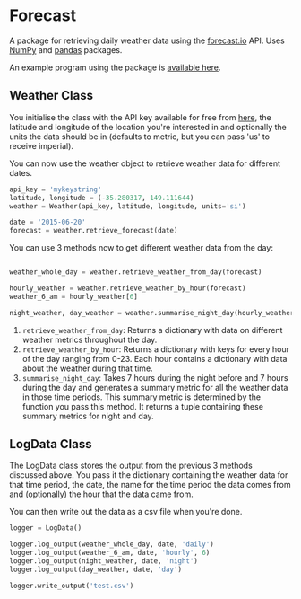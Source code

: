 # Forecast
A package for retrieving daily weather data using the [forecast.io](http://forecast.io/) API. Uses [NumPy](http://www.numpy.org/) and [pandas](http://pandas.pydata.org/) packages.

An example program using the package is [available here](example.py).

## Weather Class

You initialise the class with the API key available for free from [here](https://developer.forecast.io/), the latitude and longitude of the location you're interested in and optionally the units the data should be in (defaults to metric, but you can pass 'us' to receive imperial).

You can now use the weather object to retrieve weather data for different dates.

```python
api_key = 'mykeystring'
latitude, longitude = (-35.280317, 149.111644)
weather = Weather(api_key, latitude, longitude, units='si')

date = '2015-06-20'
forecast = weather.retrieve_forecast(date)
```

You can use 3 methods now to get different weather data from the day:

```python

weather_whole_day = weather.retrieve_weather_from_day(forecast)

hourly_weather = weather.retrieve_weather_by_hour(forecast)
weather_6_am = hourly_weather[6]

night_weather, day_weather = weather.summarise_night_day(hourly_weather, np.mean)
```

1. `retrieve_weather_from_day`: Returns a dictionary with data on different weather metrics throughout the day.
2. `retrieve_weather_by_hour`: Returns a dictionary with keys for every hour of the day ranging from 0-23. Each hour contains a dictionary with data about the weather during that time.
3. `summarise_night_day`: Takes 7 hours during the night before and 7 hours during the day and generates a summary metric for all the weather data in those time periods. This summary metric is determined by the function you pass this method. It returns a tuple containing these summary metrics for night and day.

## LogData Class

The LogData class stores the output from the previous 3 methods discussed above. You pass it the dictionary containing the weather data for that time period, the date, the name for the time period the data comes from and (optionally) the hour that the data came from.

You can then write out the data as a csv file when you're done.

```python
logger = LogData()

logger.log_output(weather_whole_day, date, 'daily')
logger.log_output(weather_6_am, date, 'hourly', 6)
logger.log_output(night_weather, date, 'night')
logger.log_output(day_weather, date, 'day')

logger.write_output('test.csv')
```
